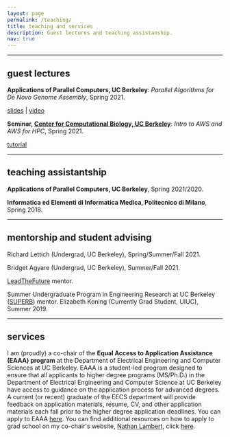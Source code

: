 ```yaml
---
layout: page
permalink: /teaching/
title: teaching and services
description: Guest lectures and teaching assistanship.
nav: true
---
```

___

## guest lectures

**Applications of Parallel Computers, UC Berkeley**: *Parallel Algorithms for De Novo Genome Assembly*, Spring 2021.

[slides](https://bit.ly/3beLtwh) \| [video](https://www.youtube.com/watch?v=bJky-GMFob4)

**Seminar, [Center for Computational Biology, UC Berkeley](https://ccb.berkeley.edu/)**: *Intro to AWS and AWS for HPC*, Spring 2021.

[tutorial](https://github.com/giuliaguidi/AWS-Tutorial-CompBio-Seminar)

___

## teaching assistantship

**Applications of Parallel Computers, UC Berkeley**, Spring 2021/2020.

**Informatica ed Elementi di Informatica Medica, Politecnico di Milano**, Spring 2018.

___

## mentorship and student advising

Richard Lettich (Undergrad, UC Berkeley), Spring/Summer/Fall 2021.

Bridget Agyare (Undergrad, UC Berkeley), Summer/Fall 2021.

[LeadTheFuture](leadthefuture.tech) mentor.

Summer Undergraduate Program in Engineering Research at UC Berkeley ([SUPERB](https://eecs.berkeley.edu/resources/undergrads/research/superb)) mentor. Elizabeth Koning (Currently Grad Student, UIUC), Summer 2019.

___

## services

I am (proudly) a co-chair of the **Equal Access to Application Assistance (EAAA) program** at the Department of Electrical Engineering and Computer Sciences at UC Berkeley. EAAA is a student-led program designed to ensure that all applicants to higher degree programs (MS/Ph.D.) in the Department of Electrical Engineering and Computer Science at UC Berkeley have access to guidance on the application process for advanced degrees. A current (or recent) graduate of the EECS department will provide feedback on application materials, resume, CV, and other application materials each fall prior to the higher degree application deadlines. You can apply to EAAA [here](). You can find additional resources on how to apply to grad school on my co-chair's website, [Nathan Lambert](https://www.natolambert.com/), click [here](https://www.natolambert.com/guides/grad-apps).
